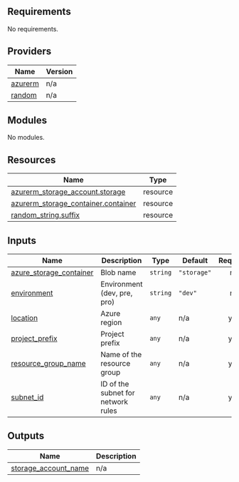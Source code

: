 ## Requirements

No requirements.

## Providers

| Name | Version |
|------|---------|
| <a name="provider_azurerm"></a> [azurerm](#provider\_azurerm) | n/a |
| <a name="provider_random"></a> [random](#provider\_random) | n/a |

## Modules

No modules.

## Resources

| Name | Type |
|------|------|
| [azurerm_storage_account.storage](https://registry.terraform.io/providers/hashicorp/azurerm/latest/docs/resources/storage_account) | resource |
| [azurerm_storage_container.container](https://registry.terraform.io/providers/hashicorp/azurerm/latest/docs/resources/storage_container) | resource |
| [random_string.suffix](https://registry.terraform.io/providers/hashicorp/random/latest/docs/resources/string) | resource |

## Inputs

| Name | Description | Type | Default | Required |
|------|-------------|------|---------|:--------:|
| <a name="input_azure_storage_container"></a> [azure\_storage\_container](#input\_azure\_storage\_container) | Blob name | `string` | `"storage"` | no |
| <a name="input_environment"></a> [environment](#input\_environment) | Environment (dev, pre, pro) | `string` | `"dev"` | no |
| <a name="input_location"></a> [location](#input\_location) | Azure region | `any` | n/a | yes |
| <a name="input_project_prefix"></a> [project\_prefix](#input\_project\_prefix) | Project prefix | `any` | n/a | yes |
| <a name="input_resource_group_name"></a> [resource\_group\_name](#input\_resource\_group\_name) | Name of the resource group | `any` | n/a | yes |
| <a name="input_subnet_id"></a> [subnet\_id](#input\_subnet\_id) | ID of the subnet for network rules | `any` | n/a | yes |

## Outputs

| Name | Description |
|------|-------------|
| <a name="output_storage_account_name"></a> [storage\_account\_name](#output\_storage\_account\_name) | n/a |
